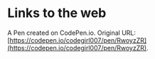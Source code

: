 # Links to the web

A Pen created on CodePen.io. Original URL: [https://codepen.io/codegirl007/pen/RwoyzZR](https://codepen.io/codegirl007/pen/RwoyzZR).



